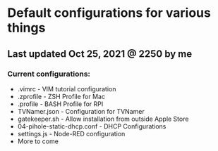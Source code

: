 # Default configurations for various things

## Last updated Oct 25, 2021 @ 2250 by me

### Current configurations:
* .vimrc                        - VIM tutorial configuration
* .zprofile                     - ZSH Profile for Mac
* .profile                      - BASH Profile for RPI
* TVNamer.json                  - Configuration for TVNamer
* gatekeeper.sh                 - Allow installation from outside Apple Store
* 04-pihole-static-dhcp.conf    - DHCP Configurations
* settings.js                   - Node-RED configuration
* More to come

